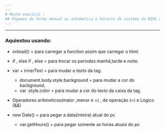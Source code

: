 ```yaml
---
---
# Neste execício :
## Pegamos de forma manual ou automatica o horario do sistema da BIOS do PC, mostrando as horas e alterando a imagem de fundo entre manhã, tarde e noite.
---
```

---
### Aquiestou usando:

* onload() = para carregar a function assim que carregar o html.

* if , else if , else = para trocar os períodos manhã,tarde e noite.

* var + innerText = para mudar o texto da tag.
    * document.body.style.background = para mudar a cor do background.
    * var .style.color = para mudar a cor do texto da caixa da tag.

* Operadores aritimeticos(maior ,menor e =) , de operação (=) e Lógico (&&)

* new Date() = para pegar a data(inteira) atual do pc
    * var.getHours() = para pegar somente as horas atuais do pc
